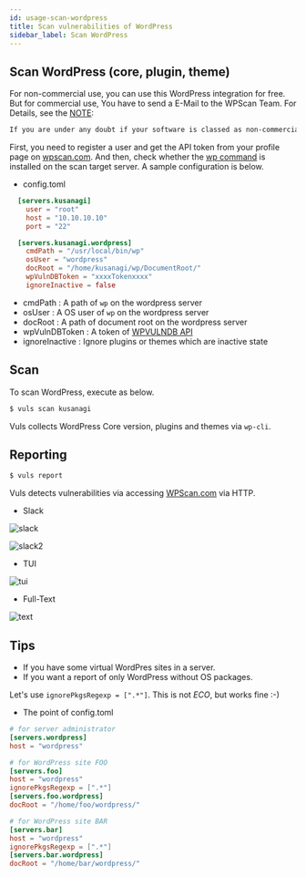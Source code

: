 ```yaml
---
id: usage-scan-wordpress
title: Scan vulnerabilities of WordPress
sidebar_label: Scan WordPress
---
```


## Scan WordPress (core, plugin, theme)

For non-commercial use, you can use this WordPress integration for free.
But for commercial use, You have to send a E-Mail to the WPScan Team.
For Details, see the [NOTE](https://wpscan.com/api):

```bash
If you are under any doubt if your software is classed as non-commercial and/or would like to inquire about commercial usage of our databases get in touch.
```

First, you need to register a user and get the API token from your profile page on [wpscan.com](https://wpscan.com/).
And then, check whether the [wp command](https://wp-cli.org/)  is installed on the scan target server.
A sample configuration is below.

* config.toml

```toml
  [servers.kusanagi]
    user = "root"
    host = "10.10.10.10"
    port = "22"

  [servers.kusanagi.wordpress]
    cmdPath = "/usr/local/bin/wp"
    osUser = "wordpress"
    docRoot = "/home/kusanagi/wp/DocumentRoot/"
    wpVulnDBToken = "xxxxTokenxxxx"
    ignoreInactive = false
```

* cmdPath :  A path of `wp` on the wordpress server
* osUser : A OS user of `wp` on the wordpress server
* docRoot : A path of document root on the wordpress server
* wpVulnDBToken :  A token of [WPVULNDB API](https://wpscan.com/api)
* ignoreInactive : Ignore plugins or themes which are inactive state

## Scan

To scan WordPress, execute as below.

```bash
$ vuls scan kusanagi
```

Vuls collects WordPress Core version, plugins and themes via `wp-cli`.

## Reporting

```bash
$ vuls report
```

Vuls detects vulnerabilities via accessing [WPScan.com](https://wpscan.com/api) via HTTP.

* Slack

![slack](https://user-images.githubusercontent.com/534611/55537047-402ac880-56f6-11e9-998d-f270a746f90f.png)

![slack2](https://user-images.githubusercontent.com/534611/55537042-3c974180-56f6-11e9-9daa-2b1d56bd84bd.png)

* TUI

![tui](https://user-images.githubusercontent.com/534611/55537295-d5c65800-56f6-11e9-9458-23128fbbf996.png)

* Full-Text

![text](https://user-images.githubusercontent.com/534611/55536870-da3e4100-56f5-11e9-9874-863ba7346966.png)

## Tips

* If you have some virtual WordPres sites in a server.
* If you want a report of only WordPress without OS packages.

Let's use `ignorePkgsRegexp = [".*"]`. This is not *ECO*, but works fine :-)

* The point of config.toml

```toml
# for server administrator
[servers.wordpress]
host = "wordpress"

# for WordPress site FOO
[servers.foo]
host = "wordpress"
ignorePkgsRegexp = [".*"]
[servers.foo.wordpress]
docRoot = "/home/foo/wordpress/"

# for WordPress site BAR
[servers.bar]
host = "wordpress"
ignorePkgsRegexp = [".*"]
[servers.bar.wordpress]
docRoot = "/home/bar/wordpress/"
```
